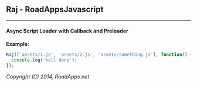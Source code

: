 ## Raj - RoadAppsJavascript
---

#### Async Script Loader with Callback and Preloader



**Example**:

```javascript
Raj(['assets/1.js', 'assets/2.js', 'assets/something.js'], function() {
  console.log('hell done');
});
```

*Copyright (C) 2014, RoadApps.net*
